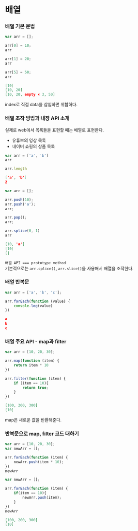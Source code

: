 # 배열
### 배열 기본 문법
```javascript
var arr = [];

arr[0] = 10;
arr

arr[1] = 20;
arr

arr[5] = 50;
arr
```
```json
[10]
[10, 20]
[10, 20, empty × 3, 50]
```
index로 직접 data를 삽입하면 위험하다.

### 배열 조작 방법과 내장 API 소개
실제로 web에서 목록들을 표현할 때는 배열로 표현한다.
+ 유튜브의 영상 목록
+ 네이버 쇼핑의 상품 목록
```javascript
var arr = ['a', 'b']
arr

arr.length
```
```json
['a', 'b']
2
```
```javascript
var arr = [];

arr.push(10);
arr.push('a');
arr;

arr.pop();
arr;

arr.splice(0, 1)
arr
```
```json
[10, 'a']
[10]
[]
```
`배열 API === prototype method`  
기본적으로는 `arr.splice()`, `arr.slice()`을 사용해서 배열을 조작한다.

### 배열 반복문
```javascript
var arr = ['a', 'b', 'c'];

arr.forEach(function (value) {
    console.log(value)
})
```
```json
a
b
c
```
### 배열 주요 API - map과 filter
```javascript
var arr = [10, 20, 30];

arr.map(function (item) {
    return item * 10
})

arr.filter(function (item) {
    if (item == 10){
        return true;
    }
})
```
```json
[100, 200, 300]
[10]
```
map은 새로운 값을 반환해준다.

### 반복문으로 map, filter 코드 대하기
```javascript
var arr = [10, 20, 30];
var newArr = [];

arr.forEach(function (item) {
    newArr.push(item * 10);
})
newArr

var newArr = [];

arr.forEach(function (item) {
    if(item == 10){
        newArr.push(item);
    }
})
newArr
```
```json
[100, 200, 300]
[10]
```